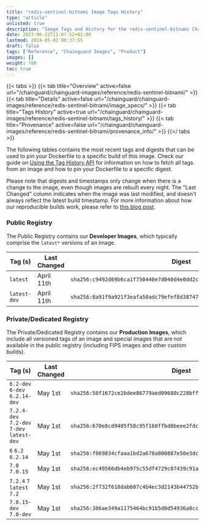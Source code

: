 ```yaml
---
title: "redis-sentinel-bitnami Image Tags History"
type: "article"
unlisted: true
description: "Image Tags and History for the redis-sentinel-bitnami Chainguard Image"
date: 2023-06-22T11:07:52+02:00
lastmod: 2024-05-02 00:37:55
draft: false
tags: ["Reference", "Chainguard Images", "Product"]
images: []
weight: 700
toc: true
---
```


{{< tabs >}}
{{< tab title="Overview" active=false url="/chainguard/chainguard-images/reference/redis-sentinel-bitnami/" >}}
{{< tab title="Details" active=false url="/chainguard/chainguard-images/reference/redis-sentinel-bitnami/image_specs/" >}}
{{< tab title="Tags History" active=true url="/chainguard/chainguard-images/reference/redis-sentinel-bitnami/tags_history/" >}}
{{< tab title="Provenance" active=false url="/chainguard/chainguard-images/reference/redis-sentinel-bitnami/provenance_info/" >}}
{{</ tabs >}}

The following tables contains the most recent tags and digests that can be used to pin your Dockerfile to a specific build of this image. Check our guide on [Using the Tag History API](/chainguard/chainguard-images/using-the-tag-history-api/) for information on how to fetch all tags from an image and how to pin your Dockerfile to a specific digest.

Please note that digests and timestamps only change when there is a change to the image, even though images are rebuilt every night. The "Last Changed" column indicates when the image was last modified, and doesn't always reflect the latest build timestamp. For more information about how our reproducible builds work, please refer to [this blog post](https://www.chainguard.dev/unchained/reproducing-chainguards-reproducible-image-builds).

### Public Registry
The Public Registry contains our **Developer Images**, which typically comprise the `latest*` versions of an image.

| Tag (s)       | Last Changed | Digest                                                                    |
|---------------|--------------|---------------------------------------------------------------------------|
|  `latest`     | April 11th   | `sha256:c9492d69b6ca1f750440e7d040d4e0dd2cfa9197dc3b258d32b4ab9088ac303d` |
|  `latest-dev` | April 11th   | `sha256:8a91f9a921f3eafa50adc79efef8d387476cc406af09da69756199c7d6c199b2` |


### Private/Dedicated Registry
The Private/Dedicated Registry contains our **Production Images**, which include all versioned tags of an image and special images that are not available in the public registry (including FIPS images and other custom builds).

| Tag (s)                                     | Last Changed | Digest                                                                    |
|---------------------------------------------|--------------|---------------------------------------------------------------------------|
|  `6.2-dev` `6-dev` `6.2.14-dev`             | May 1st      | `sha256:50f1672ce2bdee86779aed09680c228bff64bb1c48d51c574b02ed28ab17a75f` |
|  `7.2.4-dev` `7.2-dev` `7-dev` `latest-dev` | May 1st      | `sha256:670e8cd9405f58c95f160ffbd0beee2fdcb9f324a628c9063d0b5aa34716f656` |
|  `6` `6.2` `6.2.14`                         | May 1st      | `sha256:f069834cfaaa1bd2a678a000887e50e3dc12c504579d873c7939c7058816278e` |
|  `7.0` `7.0.15`                             | May 1st      | `sha256:ec49566db4eb975c55df4729c07439c91a4f20ce9ee072e042f773e914f70759` |
|  `7.2.4` `7` `latest` `7.2`                 | May 1st      | `sha256:2f732f618dab607c4b4ec3d2143b44752b2d36d519ffcc0ae5019c5ed30c808a` |
|  `7.0.15-dev` `7.0-dev`                     | May 1st      | `sha256:386ae349a1175464bc91b5d0d54936a8cc99b5efc999edb8b12e963bf11b972f` |

